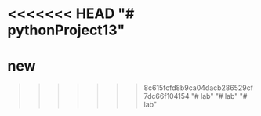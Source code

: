 <<<<<<< HEAD
"# pythonProject13" 
=======
# new
>>>>>>> 8c615fcfd8b9ca04dacb286529cf7dc66f104154
"# lab" 
"# lab" 
"# lab" 
